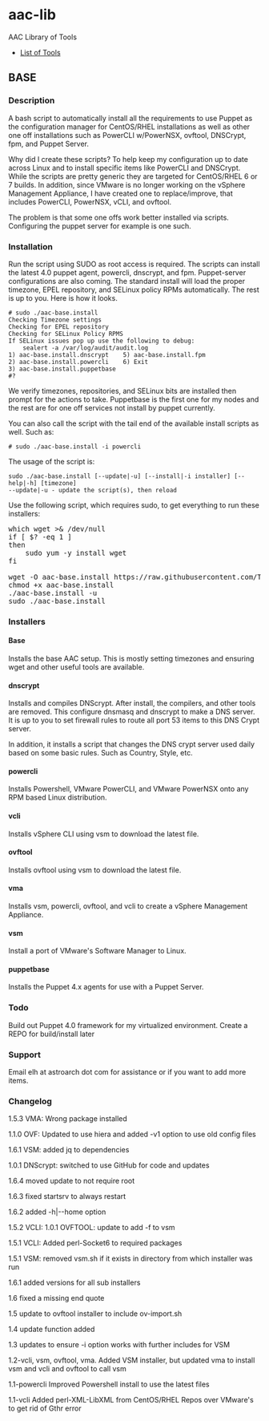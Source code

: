# aac-lib
AAC Library of Tools

- <a href=https://github.com/Texiwill/aac-lib/tree/master/>List of Tools</a>

## BASE 

### Description
A bash script to automatically install all the requirements to use Puppet
as the configuration manager for CentOS/RHEL installations as well
as other one off installations such as PowerCLI w/PowerNSX, ovftool,
DNSCrypt, fpm, and Puppet Server.

Why did I create these scripts?  To help keep my configuration up to date
across Linux and to install specific items like PowerCLI and
DNSCrypt. While the scripts are pretty generic they are targeted for
CentOS/RHEL 6 or 7 builds. In addition, since VMware is no longer working
on the vSphere Management Appliance, I have created one to
replace/improve, that includes PowerCLI, PowerNSX, vCLI, and ovftool.


The problem is that some one offs work better installed via
scripts. Configuring the puppet server for example is one such.

### Installation
Run the script using SUDO as root access is required.  The scripts can install
the latest 4.0 puppet agent, powercli, dnscrypt, and fpm. Puppet-server
configurations are also coming. The standard install will load the proper
timezone, EPEL repository, and SELinux policy RPMs automatically. The
rest is up to you. Here is how it looks.

	# sudo ./aac-base.install
	Checking Timezone settings
	Checking for EPEL repository
	Checking for SELinux Policy RPMS
	If SELinux issues pop up use the following to debug:
		sealert -a /var/log/audit/audit.log
	1) aac-base.install.dnscrypt	5) aac-base.install.fpm
	2) aac-base.install.powercli	6) Exit
	3) aac-base.install.puppetbase
	#? 

We verify timezones, repositories, and SELinux bits are installed then
prompt for the actions to take. Puppetbase is the first one for my nodes
and the rest are for one off services not install by puppet currently.

You can also call the script with the tail end of the available install
scripts as well. Such as:

	# sudo ./aac-base.install -i powercli

The usage of the script is:

	sudo ./aac-base.install [--update|-u] [--install|-i installer] [--help|-h] [timezone]
	--update|-u - update the script(s), then reload

Use the following script, which requires sudo, to get everything to run
these installers:

<pre>
which wget >& /dev/null
if [ $? -eq 1 ]
then
    sudo yum -y install wget
fi

wget -O aac-base.install https://raw.githubusercontent.com/Texiwill/aac-lib/master/base/aac-base.install
chmod +x aac-base.install
./aac-base.install -u
sudo ./aac-base.install
</pre>

### Installers

#### Base
Installs the base AAC setup. This is mostly setting timezones and ensuring wget and other useful tools are available.

#### dnscrypt
Installs and compiles DNScrypt. After install, the compilers, and other
tools are removed. This configure dnsmasq and dnscrypt to make a DNS
server. It is up to you to set firewall rules to route all port 53 items
to this DNS Crypt server.

In addition, it installs a script that changes the DNS crypt server used
daily based on some basic rules. Such as Country, Style, etc.

#### powercli
Installs Powershell, VMware PowerCLI, and VMware PowerNSX onto any RPM
based Linux distribution.

#### vcli
Installs vSphere CLI using vsm to download the latest file.

#### ovftool
Installs ovftool using vsm to download the latest file.

#### vma
Installs vsm, powercli, ovftool, and vcli to create a vSphere Management
Appliance. 

#### vsm
Install a port of VMware's Software Manager to Linux.

#### puppetbase
Installs the Puppet 4.x agents for use with a Puppet Server.

### Todo
Build out Puppet 4.0 framework for my virtualized environment.
Create a REPO for build/install later

### Support
Email elh at astroarch dot com for assistance or if you want to add
more items.

### Changelog
1.5.3 VMA: Wrong package installed

1.1.0 OVF: Updated to use hiera and added -v1 option to use old config files

1.6.1 VSM: added jq to dependencies

1.0.1 DNScrypt: switched to use GitHub for code and updates

1.6.4 moved update to not require root

1.6.3 fixed startsrv to always restart

1.6.2 added -h|--home option

1.5.2 VCLI: 1.0.1 OVFTOOL: update to add -f to vsm

1.5.1 VCLI: Added perl-Socket6 to required packages

1.5.1 VSM: removed vsm.sh if it exists in directory from which installer was run

1.6.1 added versions for all sub installers

1.6 fixed a missing end quote

1.5 update to ovftool installer to include ov-import.sh

1.4 update function added

1.3 updates to ensure -i option works with further includes for VSM

1.2-vcli, vsm, ovftool, vma. Added VSM installer, but updated vma to install vsm and vcli and ovftool to call vsm

1.1-powercli Improved Powershell install to use the latest files

1.1-vcli Added perl-XML-LibXML from CentOS/RHEL Repos over VMware's to
get rid of Gthr error

